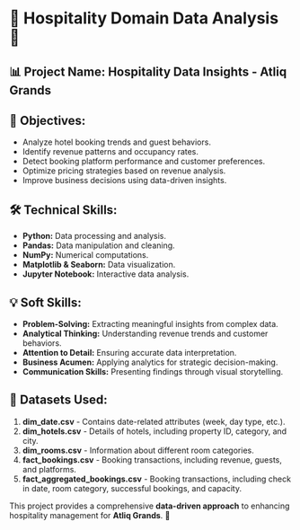 # 🏨 Hospitality Domain Data Analysis 🏨

## 📊 Project Name: Hospitality Data Insights - Atliq Grands

## 🎯 Objectives:
- Analyze hotel booking trends and guest behaviors.
- Identify revenue patterns and occupancy rates.
- Detect booking platform performance and customer preferences.
- Optimize pricing strategies based on revenue analysis.
- Improve business decisions using data-driven insights.

## 🛠️ Technical Skills:
- **Python:** Data processing and analysis.
- **Pandas:** Data manipulation and cleaning.
- **NumPy:** Numerical computations.
- **Matplotlib & Seaborn:** Data visualization.
- **Jupyter Notebook:** Interactive data analysis.

## 💡 Soft Skills:
- **Problem-Solving:** Extracting meaningful insights from complex data.
- **Analytical Thinking:** Understanding revenue trends and customer behaviors.
- **Attention to Detail:** Ensuring accurate data interpretation.
- **Business Acumen:** Applying analytics for strategic decision-making.
- **Communication Skills:** Presenting findings through visual storytelling.

## 📂 Datasets Used:
1. **dim_date.csv** - Contains date-related attributes (week, day type, etc.).
2. **dim_hotels.csv** - Details of hotels, including property ID, category, and city.
3. **dim_rooms.csv** - Information about different room categories.
4. **fact_bookings.csv** - Booking transactions, including revenue, guests, and platforms.
5. **fact_aggregated_bookings.csv** - Booking transactions, including check in date, room category, successful bookings, and capacity.

This project provides a comprehensive **data-driven approach** to enhancing hospitality management for **Atliq Grands**. 🚀

